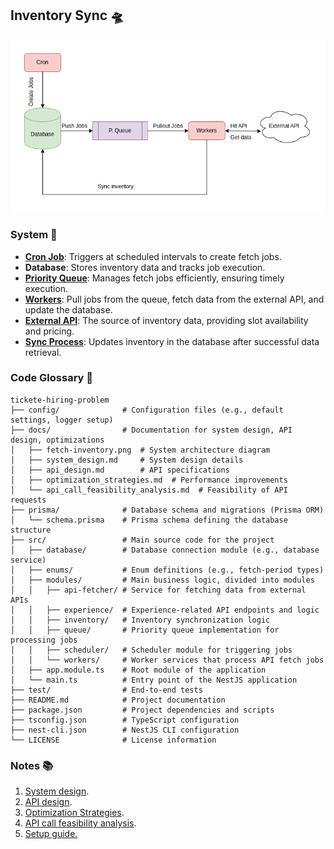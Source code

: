 ## Inventory Sync 🛸

![Fetching Service Architecture](./docs//fetch-inventory.png)

### System 🤖
- **[Cron Job](https://github.com/AmalChandru/tickete-hiring-problem/pull/1)**: Triggers at scheduled intervals to create fetch jobs.  
- **Database**: Stores inventory data and tracks job execution.  
- **[Priority Queue](https://github.com/AmalChandru/tickete-hiring-problem/pull/2)**: Manages fetch jobs efficiently, ensuring timely execution.  
- **[Workers](https://github.com/AmalChandru/tickete-hiring-problem/pull/4)**: Pull jobs from the queue, fetch data from the external API, and update the database.  
- **[External API](https://github.com/AmalChandru/tickete-hiring-problem/pull/5)**: The source of inventory data, providing slot availability and pricing.  
- **[Sync Process](https://github.com/AmalChandru/tickete-hiring-problem/pull/7)**: Updates inventory in the database after successful data retrieval.  

### Code Glossary 🐉

```
tickete-hiring-problem
├── config/              # Configuration files (e.g., default settings, logger setup)
├── docs/                # Documentation for system design, API design, optimizations
│   ├── fetch-inventory.png  # System architecture diagram
│   ├── system_design.md     # System design details
│   ├── api_design.md        # API specifications
│   ├── optimization_strategies.md  # Performance improvements
│   └── api_call_feasibility_analysis.md  # Feasibility of API requests
├── prisma/              # Database schema and migrations (Prisma ORM)
│   └── schema.prisma    # Prisma schema defining the database structure
├── src/                 # Main source code for the project
│   ├── database/        # Database connection module (e.g., database service)
│   ├── enums/           # Enum definitions (e.g., fetch-period types)
│   ├── modules/         # Main business logic, divided into modules
│   │   ├── api-fetcher/ # Service for fetching data from external APIs
│   │   ├── experience/  # Experience-related API endpoints and logic
│   │   ├── inventory/   # Inventory synchronization logic
│   │   ├── queue/       # Priority queue implementation for processing jobs
│   │   ├── scheduler/   # Scheduler module for triggering jobs
│   │   └── workers/     # Worker services that process API fetch jobs
│   ├── app.module.ts    # Root module of the application
│   └── main.ts          # Entry point of the NestJS application
├── test/                # End-to-end tests
├── README.md            # Project documentation
├── package.json         # Project dependencies and scripts
├── tsconfig.json        # TypeScript configuration
├── nest-cli.json        # NestJS CLI configuration
└── LICENSE              # License information

```
### Notes 📚
1. [System design](./docs/system_design.md).
2. [API design](./docs/api_design.md).
3. [Optimization Strategies](./docs/optimization_strategies.md).
4. [API call feasibility analysis](./docs/api_call_feasibility_analysis.md).
5. [Setup guide.](./docs/setup_guide.md)


